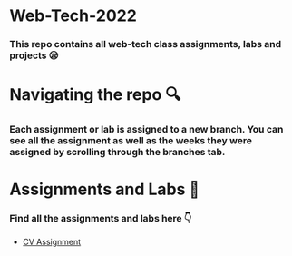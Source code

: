 # Web-Tech-2022
### This repo contains all web-tech class assignments, labs and projects 😪

# Navigating the repo 🔍
### Each assignment or lab is assigned to a new branch. You can see all the assignment as well as the weeks they were assigned by scrolling through the branches tab.

# Assignments and Labs 📖
### Find all the assignments and labs here 👇
- [CV Assignment](https://github.com/WahabDev12/web-tech-2022/tree/CV_Assignment_WK1)
   

